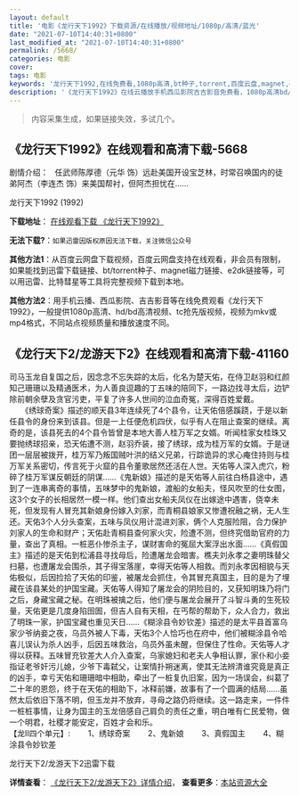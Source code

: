 ```yaml
---
layout: default
title: '电影《龙行天下1992》下载资源/在线播放/视频地址/1080p/高清/蓝光'
date: "2021-07-10T14:40:31+0800"
last_modified_at: "2021-07-10T14:40:31+0800"
permalink: /5668/
categories: 电影
cover:
tags: 电影
keywords: '龙行天下1992,在线免费看,1080p高清,bt种子,torrent,百度云盘,magnet,磁力链,迅雷下载资源'
description: '《龙行天下1992》在线云播放手机西瓜影院吉吉影音免费看，1080p高清bd/hd未删减完整版和tc抢先枪版，mkv/mp4格式，附带bt/torrent种子、magnet/磁力链、百度云盘、网盘资源迅雷下载链接'
---
```


>内容采集生成，如果链接失效，多试几个。


## 《龙行天下1992》在线观看和高清下载-5668

剧情介绍：   任武师陈厚德（元华 饰）远赴美国开设宝芝林，时常召唤国内的徒弟阿杰（李连杰 饰）来美国帮衬，但阿杰担忧在……


龙行天下1992 (1992)

**下载地址**： [在线观看下载 《龙行天下1992》](https://www.btbtdy.me/btdy/dy15938.html) 


**无法下载?**：`如果迅雷因版权原因无法下载，关注微信公众号 `

**其他方法1**：从百度云网盘下载视频，百度云网盘支持在线观看，非会员有限制，如果能找到迅雷下载链接、bt/torrent种子、magnet磁力链接、e2dk链接等，可以用迅雷、比特彗星等工具将完整视频下载到本地。

**其他方法2**：用手机云播、西瓜影院、吉吉影音等在线免费观看《龙行天下1992》，一般提供1080p高清、hd/bd高清视频、tc抢先版视频，视频为mkv或mp4格式，不同站点视频质量和播放速度不同。


## 《龙行天下2/龙游天下2》在线观看和高清下载-41160

司马玉龙自复国之后，因念念不忘失踪的太后，化名为楚天佑，在侍卫赵羽和红颜知己珊珊以及精通医术，为人善良逗趣的丁五味的陪同下，一路边找寻太后，边铲除前朝余孽及贪官污吏，平复了许多人世间的泣血奇冤，深得百姓爱戴。<br />　　《绣球奇案》描述的顺天县3年连续死了4个县令，让天佑倍感蹊跷，于是以新任县令的身份来到该县。但是一上任便危机四伏，似乎有人在阻止查案的继续。离奇的是，该县死去的4个县令皆曾是本地大善人桂万军之女婿。听闻桂家女桂珠又要抛绣球招亲，恐天佑遭不测，赵羽乔装，接了绣球，成为桂万军的女婿。于是谜团一层层被拨开，桂万军乃叛国贼叶洪的结义兄弟，行踪诡异的求心痷住持则与桂万军关系密切，传言死于火窟的县令董歌居然还活在人世。天佑等人深入虎穴，粉碎了桂万军谋反朝廷的阴谋&hellip;…《鬼新娘》描述的是天佑等人前往白杨县途中，遇到了一连串离奇的事情，五味梦中的鬼新娘，渡船的女船夫，怪风吹至的仕女图，这3个女子的长相居然一模一样。他们查出女船夫凤仪在出嫁途中遇害，侥幸未死，但发现有人冒充其新娘身份嫁入刘家，而青桐县娘家又惨遭祝融之祸，无人生还。天佑3个人分头查案，五味与凤仪用计混进刘家，俩个人克服险阻，合力保护刘家人的生命和财产；天佑赴青桐县查何家火灾，险遭不测，但终究借助官府的力量，查出了真相。一桩恶仆惨杀主子，谋财害命的冤屈大案浮出水面……《真假国主》描述的是天佑到松浦县寻找母后，险遭屠龙会暗害。樵夫刘永孝之妻明珠替父扫墓，也遭屠龙会围杀，其子得宝落崖，幸得天佑等人相救。而刘永孝因相貌与天佑极似，后因捡拾了天佑的印鉴，被屠龙会抓住，令其冒充真国主，目的是为了埋藏在该县某处的护国宝藏。天佑等人得知了屠龙会的阴险目的，又获知明珠乃将门之后，身藏宝藏之秘。在明珠被擒之后，他们便与屠龙会展开了斗智斗勇的生死较量，天佑更是几度身陷囹圄，但吉人自有天相，在丐帮的帮助下，众人合力，救出了明珠一家，护国宝藏也重见天日&hellip;…《糊涂县令妙钦差》描述的是太平县首富乌家少爷纳妾之夜，乌员外被人下毒，天佑3个人恰巧也在府中，他们被糊涂县令哈喜儿误认为杀人凶手，后因五味救治，乌员外虽未醒，但保住了性命。天佑等人才得以获释。五味冒充钦差大人介入查案，乌家媳妇和老夫人争相认罪，家仆和小妾指证老爷奸污儿媳，少爷下毒弑父，让案情扑朔迷离，使其无法辨清谁究竟是真正的凶手，幸亏天佑和珊珊暗中相助，牵出了一桩复仇旧案，因为一场误会，纠葛了二十年的恩怨，终于在天佑的相助下，冰释前嫌，故事有了一个圆满的结局……虽然太后依旧下落不明，但玉龙并不放弃，寻母之路仍将继续。这一路走来，一件件一桩桩事情，让身为国主的玉龙倍感自己肩负的责任之重，明白唯有仁民爱物，做一个明君，社稷才能安定，百姓才会和乐。<br />【龙Ⅱ四个单元】: 　　1、绣球奇案 　　2、鬼新娘 　　3、真假国主 　　4、糊涂县令妙钦差


龙行天下2/龙游天下2迅雷下载

**详情查看**： [《龙行天下2/龙游天下2》详情介绍](/movie/41160/)， **查看更多**：[本站资源大全](/movie/t/all/)

